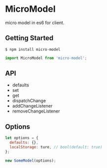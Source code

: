 # MicroModel
micro model in es6 for client.

## Getting Started

```
$ npm install micro-model
```

```javascript
import MicroModel from 'micro-model';
```

## API

- defaults
- set
- get
- dispatchChange
- addChangeListener
- removeChangeListener

## Options

```javascript
let options = {
  defaults: {},
  localStorage: ture, // bool(default: true)
};

new SomeModel(options);
```
